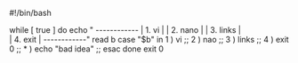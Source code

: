 #!/bin/bash

while [ true ]
do
	echo "
	------------
	| 1. vi    |
	| 2. nano  |
	| 3. links |	
	| 4. exit  |
	------------"
	read b
	case "$b" in
	 1 ) vi ;;
	 2 ) nao ;;
	 3 ) links ;;
	 4 ) exit 0 ;;
	 * ) echo "bad idea" ;;
	esac
done
exit 0

